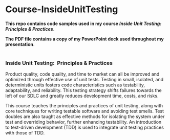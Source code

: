 # Course-InsideUnitTesting
**This repo contains code samples used in my course *Inside Unit Testing:  Principles &amp; Practices***.

**The PDF file contains a copy of my PowerPoint deck used throughout my presentation**.
<br><br>
### Inside Unit Testing:&nbsp; Principles & Practices
Product quality, code quality, and time to market can all be improved and optimized through effective use of unit tests. Testing in small, isolated, and deterministic units fosters code characteristics such as testability, adaptability, and reliability. This testing strategy shifts failures towards the left of our SDLC and greatly reduces development time, costs, and risks.

This course teaches the principles and practices of unit testing, along with core techniques for writing testable software and avoiding test smells. Test doubles are also taught as effective methods for isolating the system under test and overriding behavior, further enhancing testability. An introduction to test-driven development (TDD) is used to integrate unit testing practices with those of TDD.
